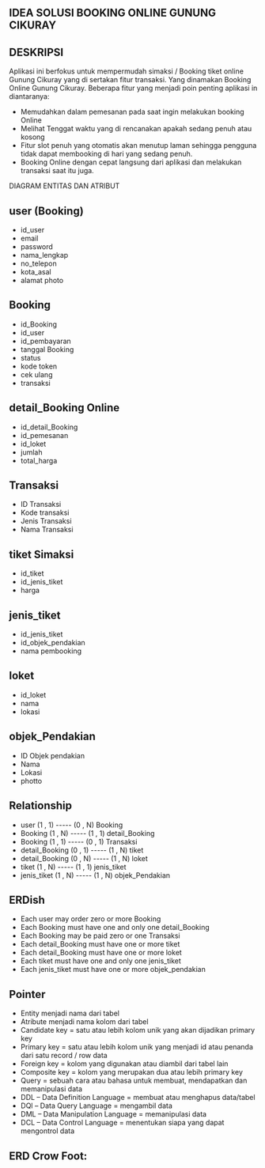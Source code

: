 ## IDEA SOLUSI BOOKING ONLINE GUNUNG CIKURAY 

## DESKRIPSI
Aplikasi ini berfokus untuk mempermudah simaksi / Booking tiket online Gunung Cikuray yang di sertakan fitur transaksi. Yang dinamakan Booking Online Gunung Cikuray. Beberapa fitur yang menjadi poin penting aplikasi in diantaranya:
- Memudahkan dalam pemesanan pada saat ingin melakukan booking Online
- Melihat Tenggat waktu yang di rencanakan apakah sedang penuh atau kosong
- Fitur slot penuh yang otomatis akan menutup laman sehingga pengguna tidak dapat membooking di hari yang sedang penuh.
- Booking Online dengan cepat langsung dari aplikasi dan melakukan transaksi saat itu juga.
 
DIAGRAM ENTITAS DAN ATRIBUT
## user (Booking)
- id_user
- email
- password
- nama_lengkap
- no_telepon
- kota_asal
- alamat
photo
## Booking
- id_Booking 
- id_user
- id_pembayaran
- tanggal Booking
- status
- kode token
- cek ulang
- transaksi
## detail_Booking Online
- id_detail_Booking
- id_pemesanan
- id_loket
- jumlah
- total_harga
## Transaksi
- ID Transaksi
- Kode transaksi
- Jenis Transaksi
- Nama Transaksi
## tiket Simaksi
- id_tiket
- id_jenis_tiket
- harga
## jenis_tiket
- id_jenis_tiket
- id_objek_pendakian
- nama pembooking
## loket
- id_loket
- nama
- lokasi
## objek_Pendakian
- ID Objek pendakian
- Nama
- Lokasi
- photto

## Relationship
- user (1 , 1) ----- (0 , N) Booking
- Booking (1 , N) ----- (1 , 1) detail_Booking
- Booking (1 , 1) ----- (0 , 1) Transaksi
- detail_Booking (0 , 1) ----- (1 , N) tiket
- detail_Booking (0 , N) ----- (1 , N) loket
- tiket (1 , N) ----- (1 , 1) jenis_tiket
- jenis_tiket (1 , N) ----- (1 , N) objek_Pendakian
## ERDish
- Each user may order zero or more Booking
- Each Booking must have one and only one detail_Booking
- Each Booking may be paid zero or one Transaksi
- Each detail_Booking must have one or more tiket
- Each detail_Booking must have one or more loket
- Each tiket must have one and only one jenis_tiket
- Each jenis_tiket must have one or more objek_pendakian
## Pointer
- Entity menjadi nama dari tabel
- Atribute menjadi nama kolom dari tabel
- Candidate key = satu atau lebih kolom unik yang akan dijadikan primary key
- Primary key = satu atau lebih kolom unik yang menjadi id atau penanda dari satu record / row data
- Foreign key = kolom yang digunakan atau diambil dari tabel lain
- Composite key = kolom yang merupakan dua atau lebih primary key
- Query = sebuah cara atau bahasa untuk membuat, mendapatkan dan memanipulasi data
- DDL – Data Definition Language = membuat atau menghapus data/tabel
- DQl – Data Query Language = mengambil data
- DML – Data Manipulation Language = memanipulasi data
- DCL – Data Control Language = menentukan siapa yang dapat mengontrol data


## ERD Crow Foot:
